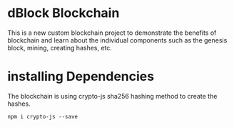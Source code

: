 # dBlock Blockchain

This is a new custom blockchain project to demonstrate the benefits of blockchain and learn about the individual components such as the genesis block, mining, creating hashes, etc.

# installing Dependencies
The blockchain is using crypto-js sha256 hashing method to create the hashes.
```
npm i crypto-js --save
```
